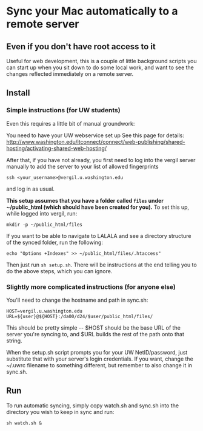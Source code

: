 # Sync your Mac automatically to a remote server
## Even if you don't have root access to it


Useful for web development, this is a couple of little background scripts you can start up when you sit down
to do some local work, and want to see the changes reflected immediately on a remote server.

## Install

### Simple instructions (for UW students)

Even this requires a little bit of manual groundwork:

You need to have your UW webservice set up
See this page for details: http://www.washington.edu/itconnect/connect/web-publishing/shared-hosting/activating-shared-web-hosting/

After that, if you have not already,
you first need to log into the vergil server manually to
add the server to your list of allowed fingerprints

```
ssh <your_username>@vergil.u.washington.edu
```
and log in as usual.

**This setup assumes that you have a folder called `files` under ~/public_html (which should have been created for you).**
To set this up, while logged into vergil, run:

```
mkdir -p ~/public_html/files
```

If you want to be able to navigate to LALALA and see a directory structure of the synced folder, run the following:

```
echo "Options +Indexes" >> ~/public_html/files/.htaccess"
```

Then just run `sh setup.sh`. There will be instructions at the end telling you to do the above steps, which you can ignore.


### Slightly more complicated instructions (for anyone else)

You'll need to change the hostname and path in sync.sh:

```
HOST=vergil.u.washington.edu
URL=${user}@${HOST}:/da00/d24/$user/public_html/files/
```

This should be pretty simple -- $HOST should be the base URL of the server you're syncing to, and $URL builds the rest of the path onto that string.

When the setup.sh script prompts you for your UW NetID/password, just substitute that with your server's login credentials. If you want, change the ~/.uwrc filename to something different, but remember to also change it in sync.sh.


## Run

To run automatic syncing, simply copy watch.sh and sync.sh into the directory you wish to keep in sync and run:

```
sh watch.sh &
```
